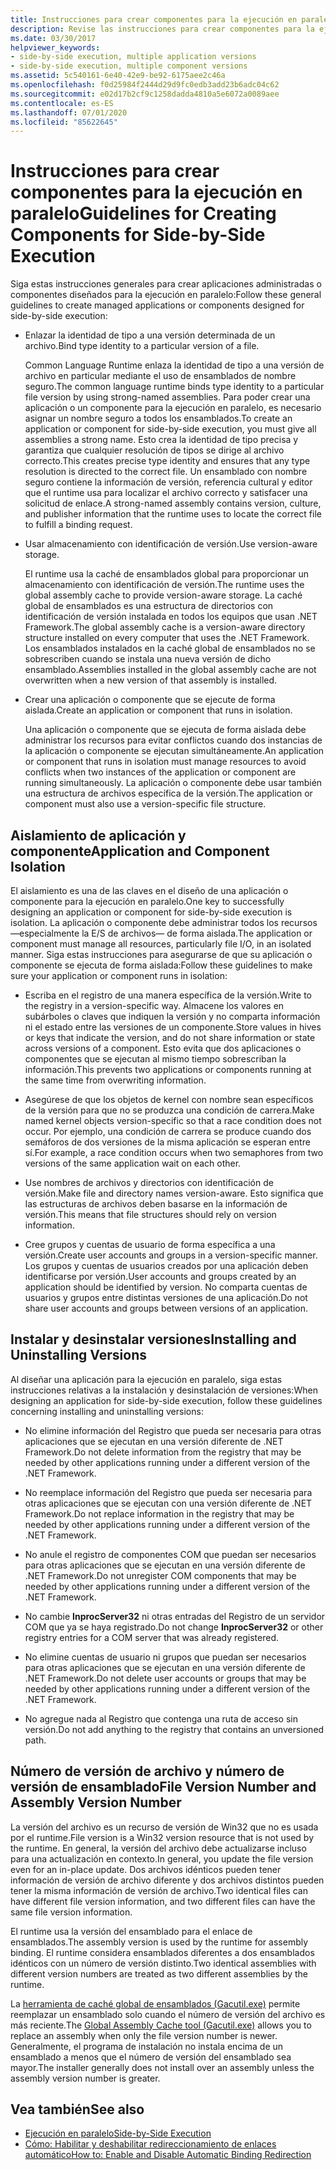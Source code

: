 ```yaml
---
title: Instrucciones para crear componentes para la ejecución en paralelo
description: Revise las instrucciones para crear componentes para la ejecución en paralelo. Por ejemplo, enlace la identidad de tipo a una determinada versión de archivo o usar el almacenamiento con reconocimiento de versiones.
ms.date: 03/30/2017
helpviewer_keywords:
- side-by-side execution, multiple application versions
- side-by-side execution, multiple component versions
ms.assetid: 5c540161-6e40-42e9-be92-6175aee2c46a
ms.openlocfilehash: f0d25984f2444d29d9fc0edb3add23b6adc04c62
ms.sourcegitcommit: e02d17b2cf9c1258dadda4810a5e6072a0089aee
ms.contentlocale: es-ES
ms.lasthandoff: 07/01/2020
ms.locfileid: "85622645"
---
```

# <a name="guidelines-for-creating-components-for-side-by-side-execution"></a><span data-ttu-id="4e98e-104">Instrucciones para crear componentes para la ejecución en paralelo</span><span class="sxs-lookup"><span data-stu-id="4e98e-104">Guidelines for Creating Components for Side-by-Side Execution</span></span>
<span data-ttu-id="4e98e-105">Siga estas instrucciones generales para crear aplicaciones administradas o componentes diseñados para la ejecución en paralelo:</span><span class="sxs-lookup"><span data-stu-id="4e98e-105">Follow these general guidelines to create managed applications or components designed for side-by-side execution:</span></span>  
  
- <span data-ttu-id="4e98e-106">Enlazar la identidad de tipo a una versión determinada de un archivo.</span><span class="sxs-lookup"><span data-stu-id="4e98e-106">Bind type identity to a particular version of a file.</span></span>  
  
     <span data-ttu-id="4e98e-107">Common Language Runtime enlaza la identidad de tipo a una versión de archivo en particular mediante el uso de ensamblados de nombre seguro.</span><span class="sxs-lookup"><span data-stu-id="4e98e-107">The common language runtime binds type identity to a particular file version by using strong-named assemblies.</span></span> <span data-ttu-id="4e98e-108">Para poder crear una aplicación o un componente para la ejecución en paralelo, es necesario asignar un nombre seguro a todos los ensamblados.</span><span class="sxs-lookup"><span data-stu-id="4e98e-108">To create an application or component for side-by-side execution, you must give all assemblies a strong name.</span></span> <span data-ttu-id="4e98e-109">Esto crea la identidad de tipo precisa y garantiza que cualquier resolución de tipos se dirige al archivo correcto.</span><span class="sxs-lookup"><span data-stu-id="4e98e-109">This creates precise type identity and ensures that any type resolution is directed to the correct file.</span></span> <span data-ttu-id="4e98e-110">Un ensamblado con nombre seguro contiene la información de versión, referencia cultural y editor que el runtime usa para localizar el archivo correcto y satisfacer una solicitud de enlace.</span><span class="sxs-lookup"><span data-stu-id="4e98e-110">A strong-named assembly contains version, culture, and publisher information that the runtime uses to locate the correct file to fulfill a binding request.</span></span>  
  
- <span data-ttu-id="4e98e-111">Usar almacenamiento con identificación de versión.</span><span class="sxs-lookup"><span data-stu-id="4e98e-111">Use version-aware storage.</span></span>  
  
     <span data-ttu-id="4e98e-112">El runtime usa la caché de ensamblados global para proporcionar un almacenamiento con identificación de versión.</span><span class="sxs-lookup"><span data-stu-id="4e98e-112">The runtime uses the global assembly cache to provide version-aware storage.</span></span> <span data-ttu-id="4e98e-113">La caché global de ensamblados es una estructura de directorios con identificación de versión instalada en todos los equipos que usan .NET Framework.</span><span class="sxs-lookup"><span data-stu-id="4e98e-113">The global assembly cache is a version-aware directory structure installed on every computer that uses the .NET Framework.</span></span> <span data-ttu-id="4e98e-114">Los ensamblados instalados en la caché global de ensamblados no se sobrescriben cuando se instala una nueva versión de dicho ensamblado.</span><span class="sxs-lookup"><span data-stu-id="4e98e-114">Assemblies installed in the global assembly cache are not overwritten when a new version of that assembly is installed.</span></span>  
  
- <span data-ttu-id="4e98e-115">Crear una aplicación o componente que se ejecute de forma aislada.</span><span class="sxs-lookup"><span data-stu-id="4e98e-115">Create an application or component that runs in isolation.</span></span>  
  
     <span data-ttu-id="4e98e-116">Una aplicación o componente que se ejecuta de forma aislada debe administrar los recursos para evitar conflictos cuando dos instancias de la aplicación o componente se ejecutan simultáneamente.</span><span class="sxs-lookup"><span data-stu-id="4e98e-116">An application or component that runs in isolation must manage resources to avoid conflicts when two instances of the application or component are running simultaneously.</span></span> <span data-ttu-id="4e98e-117">La aplicación o componente debe usar también una estructura de archivos específica de la versión.</span><span class="sxs-lookup"><span data-stu-id="4e98e-117">The application or component must also use a version-specific file structure.</span></span>  
  
## <a name="application-and-component-isolation"></a><span data-ttu-id="4e98e-118">Aislamiento de aplicación y componente</span><span class="sxs-lookup"><span data-stu-id="4e98e-118">Application and Component Isolation</span></span>  
 <span data-ttu-id="4e98e-119">El aislamiento es una de las claves en el diseño de una aplicación o componente para la ejecución en paralelo.</span><span class="sxs-lookup"><span data-stu-id="4e98e-119">One key to successfully designing an application or component for side-by-side execution is isolation.</span></span> <span data-ttu-id="4e98e-120">La aplicación o componente debe administrar todos los recursos —especialmente la E/S de archivos— de forma aislada.</span><span class="sxs-lookup"><span data-stu-id="4e98e-120">The application or component must manage all resources, particularly file I/O, in an isolated manner.</span></span> <span data-ttu-id="4e98e-121">Siga estas instrucciones para asegurarse de que su aplicación o componente se ejecuta de forma aislada:</span><span class="sxs-lookup"><span data-stu-id="4e98e-121">Follow these guidelines to make sure your application or component runs in isolation:</span></span>  
  
- <span data-ttu-id="4e98e-122">Escriba en el registro de una manera específica de la versión.</span><span class="sxs-lookup"><span data-stu-id="4e98e-122">Write to the registry in a version-specific way.</span></span> <span data-ttu-id="4e98e-123">Almacene los valores en subárboles o claves que indiquen la versión y no comparta información ni el estado entre las versiones de un componente.</span><span class="sxs-lookup"><span data-stu-id="4e98e-123">Store values in hives or keys that indicate the version, and do not share information or state across versions of a component.</span></span> <span data-ttu-id="4e98e-124">Esto evita que dos aplicaciones o componentes que se ejecutan al mismo tiempo sobrescriban la información.</span><span class="sxs-lookup"><span data-stu-id="4e98e-124">This prevents two applications or components running at the same time from overwriting information.</span></span>  
  
- <span data-ttu-id="4e98e-125">Asegúrese de que los objetos de kernel con nombre sean específicos de la versión para que no se produzca una condición de carrera.</span><span class="sxs-lookup"><span data-stu-id="4e98e-125">Make named kernel objects version-specific so that a race condition does not occur.</span></span> <span data-ttu-id="4e98e-126">Por ejemplo, una condición de carrera se produce cuando dos semáforos de dos versiones de la misma aplicación se esperan entre sí.</span><span class="sxs-lookup"><span data-stu-id="4e98e-126">For example, a race condition occurs when two semaphores from two versions of the same application wait on each other.</span></span>  
  
- <span data-ttu-id="4e98e-127">Use nombres de archivos y directorios con identificación de versión.</span><span class="sxs-lookup"><span data-stu-id="4e98e-127">Make file and directory names version-aware.</span></span> <span data-ttu-id="4e98e-128">Esto significa que las estructuras de archivos deben basarse en la información de versión.</span><span class="sxs-lookup"><span data-stu-id="4e98e-128">This means that file structures should rely on version information.</span></span>  
  
- <span data-ttu-id="4e98e-129">Cree grupos y cuentas de usuario de forma específica a una versión.</span><span class="sxs-lookup"><span data-stu-id="4e98e-129">Create user accounts and groups in a version-specific manner.</span></span> <span data-ttu-id="4e98e-130">Los grupos y cuentas de usuarios creados por una aplicación deben identificarse por versión.</span><span class="sxs-lookup"><span data-stu-id="4e98e-130">User accounts and groups created by an application should be identified by version.</span></span> <span data-ttu-id="4e98e-131">No comparta cuentas de usuarios y grupos entre distintas versiones de una aplicación.</span><span class="sxs-lookup"><span data-stu-id="4e98e-131">Do not share user accounts and groups between versions of an application.</span></span>  
  
## <a name="installing-and-uninstalling-versions"></a><span data-ttu-id="4e98e-132">Instalar y desinstalar versiones</span><span class="sxs-lookup"><span data-stu-id="4e98e-132">Installing and Uninstalling Versions</span></span>  
 <span data-ttu-id="4e98e-133">Al diseñar una aplicación para la ejecución en paralelo, siga estas instrucciones relativas a la instalación y desinstalación de versiones:</span><span class="sxs-lookup"><span data-stu-id="4e98e-133">When designing an application for side-by-side execution, follow these guidelines concerning installing and uninstalling versions:</span></span>  
  
- <span data-ttu-id="4e98e-134">No elimine información del Registro que pueda ser necesaria para otras aplicaciones que se ejecutan en una versión diferente de .NET Framework.</span><span class="sxs-lookup"><span data-stu-id="4e98e-134">Do not delete information from the registry that may be needed by other applications running under a different version of the .NET Framework.</span></span>  
  
- <span data-ttu-id="4e98e-135">No reemplace información del Registro que pueda ser necesaria para otras aplicaciones que se ejecutan con una versión diferente de .NET Framework.</span><span class="sxs-lookup"><span data-stu-id="4e98e-135">Do not replace information in the registry that may be needed by other applications running under a different version of the .NET Framework.</span></span>  
  
- <span data-ttu-id="4e98e-136">No anule el registro de componentes COM que puedan ser necesarios para otras aplicaciones que se ejecutan en una versión diferente de .NET Framework.</span><span class="sxs-lookup"><span data-stu-id="4e98e-136">Do not unregister COM components that may be needed by other applications running under a different version of the .NET Framework.</span></span>  
  
- <span data-ttu-id="4e98e-137">No cambie **InprocServer32** ni otras entradas del Registro de un servidor COM que ya se haya registrado.</span><span class="sxs-lookup"><span data-stu-id="4e98e-137">Do not change **InprocServer32** or other registry entries for a COM server that was already registered.</span></span>  
  
- <span data-ttu-id="4e98e-138">No elimine cuentas de usuario ni grupos que puedan ser necesarios para otras aplicaciones que se ejecutan en una versión diferente de .NET Framework.</span><span class="sxs-lookup"><span data-stu-id="4e98e-138">Do not delete user accounts or groups that may be needed by other applications running under a different version of the .NET Framework.</span></span>  
  
- <span data-ttu-id="4e98e-139">No agregue nada al Registro que contenga una ruta de acceso sin versión.</span><span class="sxs-lookup"><span data-stu-id="4e98e-139">Do not add anything to the registry that contains an unversioned path.</span></span>  
  
## <a name="file-version-number-and-assembly-version-number"></a><span data-ttu-id="4e98e-140">Número de versión de archivo y número de versión de ensamblado</span><span class="sxs-lookup"><span data-stu-id="4e98e-140">File Version Number and Assembly Version Number</span></span>  
 <span data-ttu-id="4e98e-141">La versión del archivo es un recurso de versión de Win32 que no es usada por el runtime.</span><span class="sxs-lookup"><span data-stu-id="4e98e-141">File version is a Win32 version resource that is not used by the runtime.</span></span> <span data-ttu-id="4e98e-142">En general, la versión del archivo debe actualizarse incluso para una actualización en contexto.</span><span class="sxs-lookup"><span data-stu-id="4e98e-142">In general, you update the file version even for an in-place update.</span></span> <span data-ttu-id="4e98e-143">Dos archivos idénticos pueden tener información de versión de archivo diferente y dos archivos distintos pueden tener la misma información de versión de archivo.</span><span class="sxs-lookup"><span data-stu-id="4e98e-143">Two identical files can have different file version information, and two different files can have the same file version information.</span></span>  
  
 <span data-ttu-id="4e98e-144">El runtime usa la versión del ensamblado para el enlace de ensamblados.</span><span class="sxs-lookup"><span data-stu-id="4e98e-144">The assembly version is used by the runtime for assembly binding.</span></span> <span data-ttu-id="4e98e-145">El runtime considera ensamblados diferentes a dos ensamblados idénticos con un número de versión distinto.</span><span class="sxs-lookup"><span data-stu-id="4e98e-145">Two identical assemblies with different version numbers are treated as two different assemblies by the runtime.</span></span>  
  
 <span data-ttu-id="4e98e-146">La [herramienta de caché global de ensamblados (Gacutil.exe)](../tools/gacutil-exe-gac-tool.md) permite reemplazar un ensamblado solo cuando el número de versión del archivo es más reciente.</span><span class="sxs-lookup"><span data-stu-id="4e98e-146">The [Global Assembly Cache tool (Gacutil.exe)](../tools/gacutil-exe-gac-tool.md) allows you to replace an assembly when only the file version number is newer.</span></span> <span data-ttu-id="4e98e-147">Generalmente, el programa de instalación no instala encima de un ensamblado a menos que el número de versión del ensamblado sea mayor.</span><span class="sxs-lookup"><span data-stu-id="4e98e-147">The installer generally does not install over an assembly unless the assembly version number is greater.</span></span>  
  
## <a name="see-also"></a><span data-ttu-id="4e98e-148">Vea también</span><span class="sxs-lookup"><span data-stu-id="4e98e-148">See also</span></span>

- [<span data-ttu-id="4e98e-149">Ejecución en paralelo</span><span class="sxs-lookup"><span data-stu-id="4e98e-149">Side-by-Side Execution</span></span>](side-by-side-execution.md)
- [<span data-ttu-id="4e98e-150">Cómo: Habilitar y deshabilitar redireccionamiento de enlaces automático</span><span class="sxs-lookup"><span data-stu-id="4e98e-150">How to: Enable and Disable Automatic Binding Redirection</span></span>](../configure-apps/how-to-enable-and-disable-automatic-binding-redirection.md)
